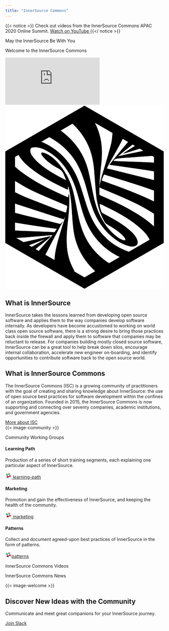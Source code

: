 ```yaml
---
title: "InnerSource Commons"
---
```


{{< notice >}}
<i class="ti-announcement mr-2"></i>Check out videos from the InnerSource Commons APAC 2020 Online Summit. <a href="https://www.youtube.com/playlist?list=PLCH-i0B0otNSA4KltJHgcQB6450VI-8pG" class="btn-link" target="_blank"><i class="ti-youtube"></i> Watch on YouTube <i class="ti-arrow-right"></i></a>
{{</ notice >}}

<section class="banner">
  <div class="container">
    <div class="row">
      <div class="col-lg-10 mx-auto text-center">
        <p class="mb-3 h1">May the InnerSource Be With You</p>
        <p class="mb-5 h4">Welcome to the InnerSource Commons</p>
        <div class="embed-responsive embed-responsive-16by9">
          <iframe class="embed-responsive-item" src="https://www.youtube.com/embed/ddlb3gh4WwE?list=PLCH-i0B0otNQqCcGXbvo0hcdqfGU8oTjz" frameborder="0" allow="accelerometer; autoplay; clipboard-write; encrypted-media; gyroscope; picture-in-picture" allowfullscreen></iframe>
        </div>
      </div>
    </div>
  </div>
</section>

<section class="section bg-light">
  <div class="container">
    <div class="row align-items-center">
      <div class="col-md-4 mb-4 mb-md-0">
        <div>
          <img src="images/logo-big.png" class="img-fluid">
        </div>
      </div>
      <div class="col-md-6 offset-md-1 ">
        <h2 class="section-title">What is InnerSource</h2>
        <p>InnerSource takes the lessons learned from developing open source software and applies them to the way companies develop software internally. As developers have become accustomed to working on world class open source software, there is a strong desire to bring those practices back inside the firewall and apply them to software that companies may be reluctant to release. For companies building mostly closed source software, InnerSource can be a great tool to help break down silos, encourage internal collaboration, accelerate new engineer on-boarding, and identify opportunities to contribute software back to the open source world.</p>
      </div>
    </div>
  </div>
</section>

<section class="section">
  <div class="container">
    <div class="row align-items-center">
      <div class="col-md-6 order-2 order-md-1">
        <h2 class="section-title">What is InnerSource Commons</h2>
        <p>The InnerSource Commons (ISC) is a growing community of practitioners with the goal of creating and sharing knowledge about InnerSource: the use of open source best practices for software development within the confines of an organization. Founded in 2015, the InnerSource Commons is now supporting and connecting over seventy companies, academic institutions, and government agencies.</p>
        <a href="/about" class="btn-link">More about ISC <i class="ti-arrow-right"></i></a>
      </div>
      <div class="col-md-6 order-1 order-md-2 mb-4 mb-md-0">
        {{< image-community >}}
      </div>
    </div>
  </div>
</section>

<section class="section bg-light">
  <div class="container">
    <div class="row justify-content-center">
      <div class="col-12 text-center">
        <p class="section-title mb-5 h2">Community Working Groups</p>
        <p><p>
      </div>
      <div class="col-md-4 col-sm-6 mb-4">
        <div class="feature-card text-center">
          <i class="ti-direction-alt mb-3"></i>
          <h4 class="mb-2">Learning Path</h4>
          <p>Production of a series of short training segments, each explaining one particular aspect of InnerSource.</p>
          <a href="/slack" class="btn btn-primary btn-sm text-lowercase"><img src="/images/slack.png" class="pr-1"/> learning-path</a>
        </div>
      </div>
      <div class="col-md-4 col-sm-6 mb-4">
        <div class="feature-card text-center">
          <i class="ti-stats-up mb-3"></i>
          <h4 class="mb-2">Marketing</h4>
          <p>Promotion and gain the effectiveness of InnerSource, and keeping the health of the community.</p>
          <a href="/slack" class="btn btn-primary btn-sm text-lowercase"><img src="/images/slack.png" class="pr-1"/> marketing</a>
        </div>
      </div>
      <div class="col-md-4 col-sm-6 mb-4">
        <div class="feature-card text-center">
          <i class="ti-settings mb-3"></i>
          <h4 class="mb-2">Patterns</h4>
          <p>Collect and document agreed-upon best practices of InnerSource in the form of patterns.</p>
          <a href="/slack" class="btn btn-primary btn-sm text-lowercase"><img src="/images/slack.png" class="pr-1"/>patterns</a>
        </div>
      </div>
    </div>
  </div>
</section>

<section class="section">
  <div class="container">
    <div class="row align-items-center">
      <div class="col-md-12">
        <p class="h2 section-title text-center">InnerSource Commons Videos</p>
        <div id="youmax" class=""></div>
      </div>
    </div>
  </div>
</section>

<section class="section bg-light">
  <div class="container">
    <div class="row align-items-center">
      <div class="col-md-12">
        <p class="h2 section-title text-center mb-5">InnerSource Commons News</p>
      </div>
      <div class="col-md-8 offset-md-2">
        <a class="twitter-timeline" data-height="600" data-dnt="true" href="https://twitter.com/InnerSourceOrg?ref_src=twsrc%5Etfw"></a> <script async src="https://platform.twitter.com/widgets.js" charset="utf-8"></script>
      </div>
    </div>
  </div>
</section>

<section class="section">
  <div class="container section shadow rounded-lg px-4">
    <div class="row align-items-center justify-content-center text-center text-md-left">
      <div class="col-lg-4 col-md-5 mb-4 mb-md-0">
        {{< image-welcome >}}
      </div>
      <div class="col-lg-5 col-md-6">
        <h2 class="section-title">Discover New Ideas with the Community</h2>
        <p class="mb-4">Communicate and meet great companions for your InnerSource journey.</p>
        <a href="{{ .link | absURL }}" class="btn btn-primary"><i class="ti-pencil-alt pr-2"></i>Join Slack</a>
      </div>
    </div>
  </div>
</section>
